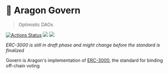 # 🦅 Aragon Govern

> Optimistic DAOs

[![Actions Status](https://github.com/aragon/govern/workflows/Test%20and%20deploy/badge.svg)](https://github.com/aragon/govern/actions)
 [![](https://img.shields.io/npm/v/@aragon/govern)](https://www.npmjs.com/package/@aragon/govern) [![](https://img.shields.io/badge/solidity-%3E%3D%200.6.8-lightgrey)](https://img.shields.io/badge/solidity-%3E%3D%200.6.8-lightgrey)

_ERC-3000 is still in draft phase and might change before the standard is finalized_

Govern is Aragon's implementation of [ERC-3000](https://github.com/ethereum/EIPs/pull/3000), the standard for binding off-chain voting
